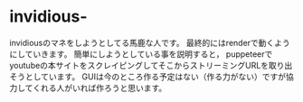 # invidious-
invidiousのマネをしようとしてる馬鹿な人です。
最終的にはrenderで動くようにしていきます。
簡単にしようとしている事を説明すると，
puppeteerでyoutubeの本サイトをスクレイピングしてそこからストリーミングURLを取り出そうとしています。
GUIは今のところ作る予定はない（作る力がない）ですが協力してくれる人がいれば作ろうと思います。
